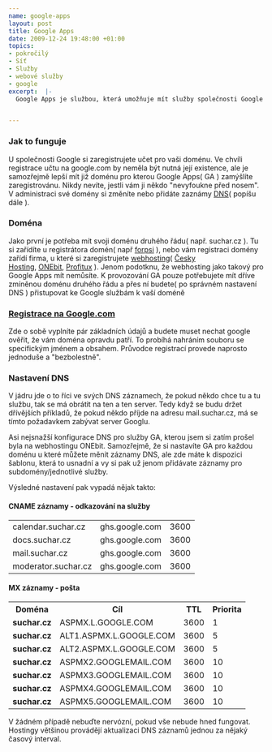 ```yaml
--- 
name: google-apps
layout: post
title: Google Apps
date: 2009-12-24 19:48:00 +01:00
topics: 
- pokročilý
- Síť
- Služby
- webové služby
- google
excerpt:  |-
  Google Apps je službou, která umožňuje mít služby společnosti Google pro svojí doménu. Nemáte už pak například mail na emil.suchar@gmail.com, ale například emil@suchar.cz( mailem to nekončí ). V tomto článku popíši jak to zhruba funguje a jak si Google Apps zřídit.


---
```


### Jak to funguje

U společnosti Google si zaregistrujete učet pro vaši doménu. Ve chvíli registrace učtu na google.com by neměla být nutná její existence, ale je samozřejmě lepší mít již doménu pro kterou Google Apps( GA ) zamýšlíte zaregistrovánu. Nikdy nevíte, jestli vám ji někdo "nevyfoukne před nosem". V administraci své domény si změníte nebo přidáte zaznámy <a title="DNS na wikipedii" href="http://cs.wikipedia.org/wiki/DNS">DNS</a>( popíšu dále ).

### Doména

Jako první je potřeba mít svoji doménu druhého řádu( např. suchar.cz ). Tu si zařídíte u registrátora domén( např <a title="Registrace domén na FORPSI" href="https://www.forpsi.com/domain/">forpsi</a> ), nebo vám registraci domény zařídí firma, u které si zaregistrujete <a title="Webhosting na wikipedii" href="http://cs.wikipedia.org/wiki/Webhosting">webhosting</a>( <a title="Firma nabízející webhosting" href="http://www.cesky-hosting.cz/">Česky Hosting</a>, <a title="Fima nabízející webhosting" href="https://www.onebit.cz/">ONEbit</a>, <a title="Firma nabízející webhosting" href="http://www.profitux.cz/">Profitux</a> ). Jenom podotknu, že webhosting jako takový pro Google Apps mít nemůsíte. K provozování GA pouze potřebujete mít dříve zmíněnou doménu druhého řádu a přes ní budete( po správném nastavení DNS ) přistupovat ke Google službám k vaší doméně

### <a title="Registrace učtu pro Google Apps" href="http://www.google.com/a/cpanel/domain/new?hl=cs">Registrace na Google.com</a>

Zde o sobě vyplníte pár základních údajů a budete muset nechat google ověřit, že vám doména opravdu patří. To probíhá nahráním souboru se specifickým jménem a obsahem. Průvodce registrací provede naprosto jednoduše a "bezbolestně".

### Nastavení DNS

V jádru jde o to říci ve svých DNS záznamech, že pokud někdo chce tu a tu službu, tak se má obrátit na ten a ten server. Tedy když se budu držet dřívějších příkladů, že pokud někdo příjde na adresu mail.suchar.cz, má se tímto požadavkem zabývat server Googlu.

Asi nejsnažší konfigurace DNS pro služby GA, kterou jsem si zatím prošel byla na webhostingu ONEbit. Samozřejmě, že si nastavíte GA pro každou doménu u které můžete měnit záznamy DNS, ale zde máte k dispozici šablonu, která to usnadní a vy si pak už jenom přidávate záznamy pro subdomény/jednotlivé služby.

Výsledné nastavení pak vypadá nějak takto:

#### CNAME záznamy - odkazování na služby

<table border="0">
<tbody>
<tr>
<td>calendar.suchar.cz</td>
<td>ghs.google.com</td>
<td>3600</td>
</tr>
<tr>
<td>docs.suchar.cz</td>
<td>ghs.google.com</td>
<td>3600</td>
</tr>
<tr>
<td>mail.suchar.cz</td>
<td>ghs.google.com</td>
<td>3600</td>
</tr>
<tr>
<td>moderator.suchar.cz</td>
<td>ghs.google.com</td>
<td>3600</td>
</tr>
</tbody></table>

#### MX záznamy - pošta

<table class="dns-rcs" border="0">
<tbody>
<tr>
<th>Doména</th>
<th>Cíl</th>
<th>TTL</th>
<th>Priorita</th>
</tr>
<tr>
<td><strong>suchar.cz</strong></td>
<td>ASPMX.L.GOOGLE.COM</td>
<td>3600</td>
<td>1</td>
</tr>
<tr>
<td><strong>suchar.cz</strong></td>
<td>ALT1.ASPMX.L.GOOGLE.COM</td>
<td>3600</td>
<td>5</td>
</tr>
<tr>
<td><strong>suchar.cz</strong></td>
<td>ALT2.ASPMX.L.GOOGLE.COM</td>
<td>3600</td>
<td>5</td>
</tr>
<tr>
<td><strong>suchar.cz</strong></td>
<td>ASPMX2.GOOGLEMAIL.COM</td>
<td>3600</td>
<td>10</td>
</tr>
<tr>
<td><strong>suchar.cz</strong></td>
<td>ASPMX3.GOOGLEMAIL.COM</td>
<td>3600</td>
<td>10</td>
</tr>
<tr>
<td><strong>suchar.cz</strong></td>
<td>ASPMX4.GOOGLEMAIL.COM</td>
<td>3600</td>
<td>10</td>
</tr>
<tr>
<td><strong>suchar.cz</strong></td>
<td>ASPMX5.GOOGLEMAIL.COM</td>
<td>3600</td>
<td>10</td>
</tr>
</tbody></table>

V žádném případě nebuďte nervózní, pokud vše nebude hned fungovat. Hostingy většinou provádějí aktualizaci DNS záznamů jednou za nějaký časový interval.
